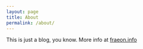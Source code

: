 ```yaml
---
layout: page
title: About
permalink: /about/
---
```


This is just a blog, you know. More info at [fraeon.info](https://fraeon.info)
